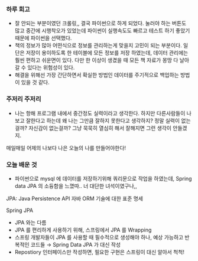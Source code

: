 ### 하루 회고

- 잘 안되는 부분이였던 크롤링,, 결국 파이썬으로 하게 되었다.
 눌러야 하는 버튼도 많고 중간에 시행착오가 있었는데 파이썬이 실행속도도 빠르고 테스트 하기 좋았기 때문에 파이썬을 선택했다.
- 책의 정보가 많아 어떤식으로 정보를 관리하는게 맞을지 고민이 되는 부분이다. 일단은 저장이 용이하도록 한 테이블에 모든 정보를 저장 하였는데, 데이터 관리에는 훨씬 편하고 쉬운면이 있다.
다만 한 이상이 생겼을 때 모든 책 자료가 몽땅 다 날아갈 수 있다는 위험성이 있다.
- 해결을 위해선 가장 간단하면서 확실한 방법인 데이터를 주기적으로 백업하는 방법이 있을 것 같다.

### 주저리 주저리

- 나는 항해 프로그램 내에서 중간정도 실력이라고 생각한다.
하지만 다른사람들이 나보고 잘한다고 하는데 왜 나는 그만큼 잘하지 못한다고 생각하지?
정말 실력이 없는걸까? 자신감이 없는걸까?
그냥 묵묵히 열심히 해서 잘해지면 그런 생각이 안들겠지.

 매일매일 어제의 나보다 나은 오늘의 나를 만들어야한다!

### 오늘 배운 것

- 파이썬으로 mysql 에 데이터를 저장하기위해 쿼리문으로 작업을 하였는데,
Spring data JPA 의 소듕함을 느꼈따.. 너 대단한 녀석이였구나,,

JPA: Java Persistence API
자바 ORM 기술에 대한 표준 명세

Spring JPA

- JPA 와는 다름
- JPA 를 편리하게 사용하기 위해, 스프링에서 JPA 를 Wrapping
- 스프링 개발자들이 JPA 를 사용할 때 필수적으로 생성해야 하나, 예상 가능하고 반복적인 코드들 → Spring Data JPA 가 대신 작성
- Repostiory 인터페이스만 작성하면, 필요한 구현은 스프링이 대신 알아서 척척!
